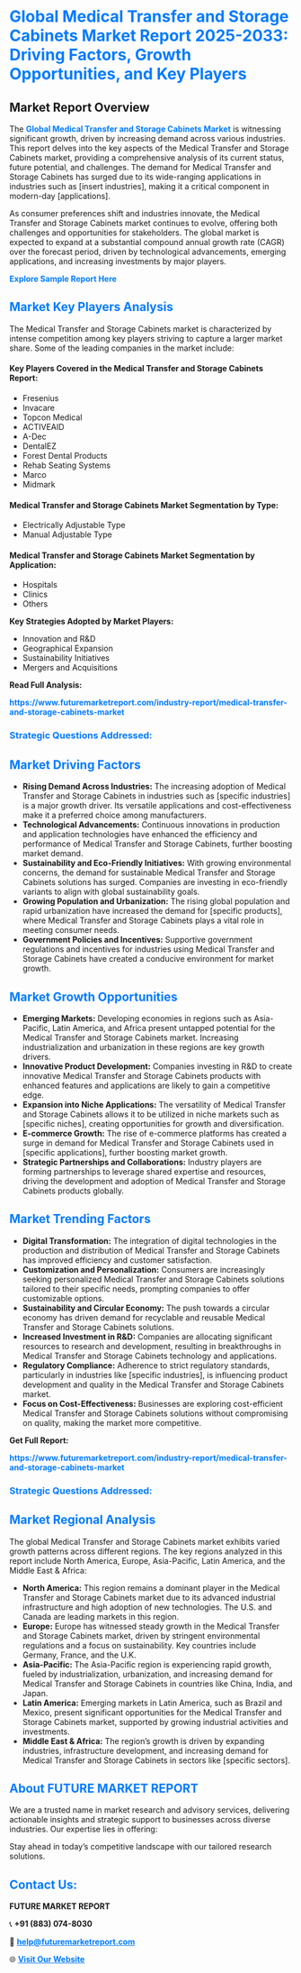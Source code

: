 <h1 style="color: #007BFF;">Global Medical Transfer and Storage Cabinets Market Report 2025-2033: Driving Factors, Growth Opportunities, and Key Players</h1>

<section id="overview">
<h2>Market Report Overview</h2>
<p>The <a href="https://www.futuremarketreport.com/industry-report/medical-transfer-and-storage-cabinets-market" style="color: #007BFF; text-decoration: none;"><strong>Global Medical Transfer and Storage Cabinets Market</strong></a> is witnessing significant growth, driven by increasing demand across various industries. This report delves into the key aspects of the Medical Transfer and Storage Cabinets market, providing a comprehensive analysis of its current status, future potential, and challenges. The demand for Medical Transfer and Storage Cabinets has surged due to its wide-ranging applications in industries such as [insert industries], making it a critical component in modern-day [applications].</p>
<p>As consumer preferences shift and industries innovate, the Medical Transfer and Storage Cabinets market continues to evolve, offering both challenges and opportunities for stakeholders. The global market is expected to expand at a substantial compound annual growth rate (CAGR) over the forecast period, driven by technological advancements, emerging applications, and increasing investments by major players.</p>
</section>

<section id="overview">
<p><a href="https://www.futuremarketreport.com/request-sample/reportId=33623" style="color: #007BFF; text-decoration: none;"><strong>Explore Sample Report Here</strong></a></p>
</section>

<section id="key-players">
<h2 style="color: #007BFF;">Market Key Players Analysis</h2>
<p>The Medical Transfer and Storage Cabinets market is characterized by intense competition among key players striving to capture a larger market share. Some of the leading companies in the market include:</p>
<h4>Key Players Covered in the Medical Transfer and Storage Cabinets Report:</h4>
<ul><li>Fresenius</li><li>Invacare</li><li>Topcon Medical</li><li>ACTIVEAID</li><li>A-Dec</li><li>DentalEZ</li><li>Forest Dental Products</li><li>Rehab Seating Systems</li><li>Marco</li><li>Midmark</li></ul>
<h4>Medical Transfer and Storage Cabinets Market Segmentation by Type:</h4>
<ul><li>Electrically Adjustable Type</li><li>Manual Adjustable Type</li></ul>

<h4>Medical Transfer and Storage Cabinets Market Segmentation by Application:</h4>
<ul><li>Hospitals</li><li>Clinics</li><li>Others</li></ul>
<p><strong>Key Strategies Adopted by Market Players:</strong></p>
<ul>
<li>Innovation and R&D</li>
<li>Geographical Expansion</li>
<li>Sustainability Initiatives</li>
<li>Mergers and Acquisitions</li>
</ul>
</section>

<section>
<p><strong>Read Full Analysis: </strong></p><a href="https://www.futuremarketreport.com/industry-report/medical-transfer-and-storage-cabinets-market" style="color: #007BFF; text-decoration: none;"><strong>https://www.futuremarketreport.com/industry-report/medical-transfer-and-storage-cabinets-market</strong></a>
<h3 style="color: #007BFF;">Strategic Questions Addressed:</h3>
</section>

<section id="driving-factors">
<h2 style="color: #007BFF;">Market Driving Factors</h2>
<ul>
<li><strong>Rising Demand Across Industries:</strong> The increasing adoption of Medical Transfer and Storage Cabinets in industries such as [specific industries] is a major growth driver. Its versatile applications and cost-effectiveness make it a preferred choice among manufacturers.</li>
<li><strong>Technological Advancements:</strong> Continuous innovations in production and application technologies have enhanced the efficiency and performance of Medical Transfer and Storage Cabinets, further boosting market demand.</li>
<li><strong>Sustainability and Eco-Friendly Initiatives:</strong> With growing environmental concerns, the demand for sustainable Medical Transfer and Storage Cabinets solutions has surged. Companies are investing in eco-friendly variants to align with global sustainability goals.</li>
<li><strong>Growing Population and Urbanization:</strong> The rising global population and rapid urbanization have increased the demand for [specific products], where Medical Transfer and Storage Cabinets plays a vital role in meeting consumer needs.</li>
<li><strong>Government Policies and Incentives:</strong> Supportive government regulations and incentives for industries using Medical Transfer and Storage Cabinets have created a conducive environment for market growth.</li>
</ul>
</section>

<section id="growth-opportunities">
<h2 style="color: #007BFF;">Market Growth Opportunities</h2>
<ul>
<li><strong>Emerging Markets:</strong> Developing economies in regions such as Asia-Pacific, Latin America, and Africa present untapped potential for the Medical Transfer and Storage Cabinets market. Increasing industrialization and urbanization in these regions are key growth drivers.</li>
<li><strong>Innovative Product Development:</strong> Companies investing in R&D to create innovative Medical Transfer and Storage Cabinets products with enhanced features and applications are likely to gain a competitive edge.</li>
<li><strong>Expansion into Niche Applications:</strong> The versatility of Medical Transfer and Storage Cabinets allows it to be utilized in niche markets such as [specific niches], creating opportunities for growth and diversification.</li>
<li><strong>E-commerce Growth:</strong> The rise of e-commerce platforms has created a surge in demand for Medical Transfer and Storage Cabinets used in [specific applications], further boosting market growth.</li>
<li><strong>Strategic Partnerships and Collaborations:</strong> Industry players are forming partnerships to leverage shared expertise and resources, driving the development and adoption of Medical Transfer and Storage Cabinets products globally.</li>
</ul>
</section>

<section id="trending-factors">
<h2 style="color: #007BFF;">Market Trending Factors</h2>
<ul>
<li><strong>Digital Transformation:</strong> The integration of digital technologies in the production and distribution of Medical Transfer and Storage Cabinets has improved efficiency and customer satisfaction.</li>
<li><strong>Customization and Personalization:</strong> Consumers are increasingly seeking personalized Medical Transfer and Storage Cabinets solutions tailored to their specific needs, prompting companies to offer customizable options.</li>
<li><strong>Sustainability and Circular Economy:</strong> The push towards a circular economy has driven demand for recyclable and reusable Medical Transfer and Storage Cabinets solutions.</li>
<li><strong>Increased Investment in R&D:</strong> Companies are allocating significant resources to research and development, resulting in breakthroughs in Medical Transfer and Storage Cabinets technology and applications.</li>
<li><strong>Regulatory Compliance:</strong> Adherence to strict regulatory standards, particularly in industries like [specific industries], is influencing product development and quality in the Medical Transfer and Storage Cabinets market.</li>
<li><strong>Focus on Cost-Effectiveness:</strong> Businesses are exploring cost-efficient Medical Transfer and Storage Cabinets solutions without compromising on quality, making the market more competitive.</li>
</ul>
</section>

<section>
<p><strong>Get Full Report: </strong></p><a href="https://www.futuremarketreport.com/industry-report/medical-transfer-and-storage-cabinets-market" style="color: #007BFF; text-decoration: none;"><strong>https://www.futuremarketreport.com/industry-report/medical-transfer-and-storage-cabinets-market</strong></a>
<h3 style="color: #007BFF;">Strategic Questions Addressed:</h3>
</section>


<section id="regional-analysis">
<h2 style="color: #007BFF;">Market Regional Analysis</h2>
<p>The global Medical Transfer and Storage Cabinets market exhibits varied growth patterns across different regions. The key regions analyzed in this report include North America, Europe, Asia-Pacific, Latin America, and the Middle East & Africa:</p>
<ul>
<li><strong>North America:</strong> This region remains a dominant player in the Medical Transfer and Storage Cabinets market due to its advanced industrial infrastructure and high adoption of new technologies. The U.S. and Canada are leading markets in this region.</li>
<li><strong>Europe:</strong> Europe has witnessed steady growth in the Medical Transfer and Storage Cabinets market, driven by stringent environmental regulations and a focus on sustainability. Key countries include Germany, France, and the U.K.</li>
<li><strong>Asia-Pacific:</strong> The Asia-Pacific region is experiencing rapid growth, fueled by industrialization, urbanization, and increasing demand for Medical Transfer and Storage Cabinets in countries like China, India, and Japan.</li>
<li><strong>Latin America:</strong> Emerging markets in Latin America, such as Brazil and Mexico, present significant opportunities for the Medical Transfer and Storage Cabinets market, supported by growing industrial activities and investments.</li>
<li><strong>Middle East & Africa:</strong> The region’s growth is driven by expanding industries, infrastructure development, and increasing demand for Medical Transfer and Storage Cabinets in sectors like [specific sectors].</li>
</ul>
</section>

<footer>
<h2 style="color: #007BFF;">About FUTURE MARKET REPORT</h2>
<p>We are a trusted name in market research and advisory services, delivering actionable insights and strategic support to businesses across diverse industries. Our expertise lies in offering:</p>

<p>Stay ahead in today’s competitive landscape with our tailored research solutions.</p>

<h2 style="color: #007BFF;">Contact Us:</h2>
<p><strong>FUTURE MARKET REPORT</strong></p>
<p>📞 <strong>+91 (883) 074-8030</strong></p>
<p>📧 <strong><a href="mailto:help@futuremarketreport.com" style="color: #007BFF;">help@futuremarketreport.com</a></strong></p>
<p>🌐 <strong><a href="https://www.futuremarketreport.com/" style="color: #007BFF;">Visit Our Website</a></strong></p>
</footer>